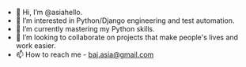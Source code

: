 - 👋 Hi, I’m @asiahello.
- 👀 I’m interested in Python/Django engineering and test automation.
- 🌱 I’m currently mastering my Python skills.
- 💞️ I’m looking to collaborate on projects that make people's lives and work easier.
- 📫 How to reach me - baj.asia@gmail.com

<!---
asiahello/asiahello is a ✨ special ✨ repository because its `README.md` (this file) appears on your GitHub profile.
You can click the Preview link to take a look at your changes.
--->
